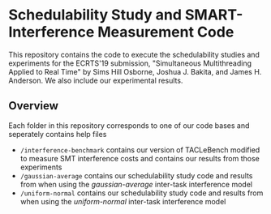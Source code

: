 # Schedulability Study and SMART-Interference Measurement Code

This repository contains the code to execute the schedulability studies and experiments for the ECRTS'19 submission, "Simultaneous Multithreading Applied to Real Time" by Sims Hill Osborne, Joshua J. Bakita, and James H. Anderson. We also include our experimental results.

## Overview

Each folder in this repository corresponds to one of our code bases and seperately contains help files
- `/interference-benchmark` contains our version of TACLeBench modified to measure SMT interference costs and contains our results from those experiments
- `/gaussian-average` contains our schedulability study code and results from when using the _gaussian-average_ inter-task interference model
- `/uniform-normal` contains our schedulability study code and results from when using the _uniform-normal_ inter-task interference model

